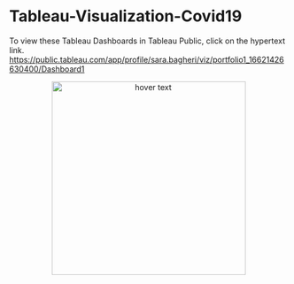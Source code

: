 # Tableau-Visualization-Covid19

To view these Tableau Dashboards in Tableau Public, click on the hypertext link.
https://public.tableau.com/app/profile/sara.bagheri/viz/portfolio1_16621426630400/Dashboard1
<p align="center">
  <img src="C:\Users\MO\Downloads" width="350" title="hover text">
</p>
